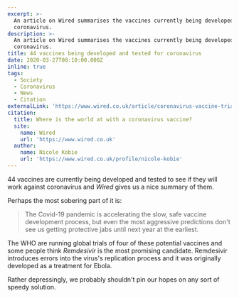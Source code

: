 ```yaml
---
excerpt: >-
  An article on Wired summarises the vaccines currently being developed to fight
  coronavirus.
description: >-
  An article on Wired summarises the vaccines currently being developed to fight
  coronavirus.
title: 44 vaccines being developed and tested for coronavirus
date: 2020-03-27T08:10:00.000Z
inline: true
tags:
  - Society
  - Coronavirus
  - News
  - Citation
externalLink: 'https://www.wired.co.uk/article/coronavirus-vaccine-trials'
citation:
  title: Where is the world at with a coronavirus vaccine?
  site:
    name: Wired
    url: 'https://www.wired.co.uk'
  author:
    name: Nicole Kobie
    url: 'https://www.wired.co.uk/profile/nicole-kobie'
---
```

44 vaccines are currently being developed and tested to see if they will work against coronavirus and *Wired* gives us a nice summary of them. 

Perhaps the most sobering part of it is:

> The Covid-19 pandemic is accelerating the slow, safe vaccine development process, but even the most aggressive predictions don't see us getting protective jabs until next year at the earliest. 

The WHO are running global trials of four of these potential vaccines and some people think *Remdesivir* is the most promising candidate. Remdesivir introduces errors into the virus's replication process and it was originally developed as a treatment for Ebola. 

Rather depressingly, we probably shouldn't pin our hopes on any sort of speedy solution.



